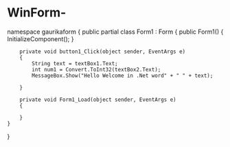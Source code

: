 # WinForm-
namespace gaurikaform
{
    public partial class Form1 : Form
    {
        public Form1()
        {
            InitializeComponent();
        }

        private void button1_Click(object sender, EventArgs e)
        {
            String text = textBox1.Text;
            int num1 = Convert.ToInt32(textBox2.Text);
            MessageBox.Show("Hello Welcome in .Net word" + " " + text);

        }

        private void Form1_Load(object sender, EventArgs e)
        {

        }
    }
}
